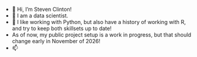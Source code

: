 - 👋 Hi, I’m Steven Clinton!
- 👀 I am a data scientist.
- 💞️ I like working with Python, but also have a history of working with R, and try to keep both skillsets up to date!
- As of now, my public project setup is a work in progress, but that should change early in November of 2026!
- 📫 

<!---
s97clinton/s97clinton is a ✨ special ✨ repository because its `README.md` (this file) appears on your GitHub profile.
You can click the Preview link to take a look at your changes.
--->

